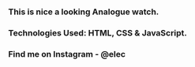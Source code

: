 ### This is nice a looking Analogue watch.

### Technologies Used: HTML, CSS & JavaScript.

### Find me on Instagram - @elec
